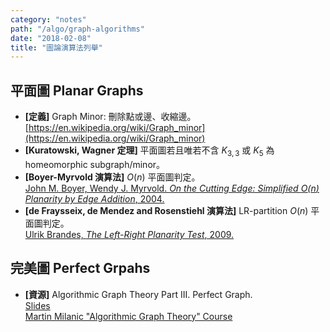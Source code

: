 ```yaml
---
category: "notes"
path: "/algo/graph-algorithms"
date: "2018-02-08"
title: "圖論演算法列舉"
---
```


## 平面圖 Planar Graphs

* **[定義]** Graph Minor: 刪除點或邊、收縮邊。  
  [https://en.wikipedia.org/wiki/Graph_minor](https://en.wikipedia.org/wiki/Graph_minor)
* **[Kuratowski, Wagner 定理]** 平面圖若且唯若不含 $K_{3,3}$ 或 $K_5$ 為 homeomorphic subgraph/minor。
* **[Boyer-Myrvold 演算法]** $O(n)$ 平面圖判定。  
  [John M. Boyer, Wendy J. Myrvold. *On the Cutting Edge: Simplified $O(n)$ Planarity by Edge Addition*, 2004.](http://jgaa.info/accepted/2004/BoyerMyrvold2004.8.3.pdf)
* **[de Fraysseix, de Mendez and Rosenstiehl 演算法]** LR-partition $O(n)$ 平面圖判定。  
  [Ulrik Brandes, *The Left-Right Planarity Test*, 2009.](http://citeseerx.ist.psu.edu/viewdoc/download?doi=10.1.1.217.9208&rep=rep1&type=pdf)

## 完美圖 Perfect Grpahs

* **[資源]** Algorithmic Graph Theory Part III. Perfect Graph.  
  [Slides](http://profs.sci.univr.it/~liptak/MilanicCourse/AGT_Part_3_Perfect_Graphs.pdf)  
  [Martin Milanic "Algorithmic Graph Theory" Course](http://profs.sci.univr.it/~liptak/MilanicCourse/)